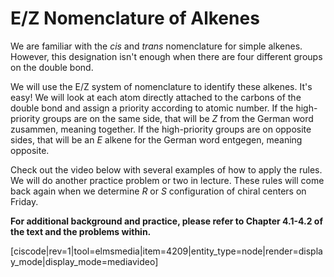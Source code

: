 # E/Z Nomenclature of Alkenes

We are familiar with the _cis_ and _trans_ nomenclature for simple alkenes.  However, this designation isn't enough when there are four different groups on the double bond.

We will use the E/Z system of nomenclature to identify these alkenes.  It's easy!  We will look at each atom directly attached to the carbons of the double bond and assign a priority according to atomic number.  If the high-priority groups are on the same side, that will be _Z_ from the German word zusammen, meaning together.  If the high-priority groups are on opposite sides, that will be an _E_ alkene for the German word entgegen, meaning opposite.

Check out the video below with several examples of how to apply the rules.  We will do another practice problem or two in lecture.  These rules will come back again when we determine _R_ or _S_ configuration of chiral centers on Friday.


**For additional background and practice, please refer to Chapter 4.1-4.2 of the text and the problems within.**


[ciscode|rev=1|tool=elmsmedia|item=4209|entity_type=node|render=display_mode|display_mode=mediavideo]


